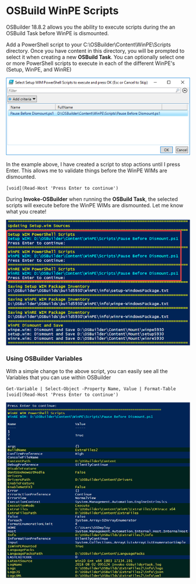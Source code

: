 # OSBuild WinPE Scripts

OSBuilder 18.8.2 allows you the ability to execute scripts during the an OSBuild Task before WinPE is dismounted.

Add a PowerShell script to your C:\OSBuilder\Content\WinPE\Scripts directory.  Once you have content in this directory, you will be prompted to select it when creating a new **OSBuild Task**.  You can optionally select one or more PowerShell scripts to execute in each of the different WinPE's \(Setup, WinPE, and WinRE\)

![](../../../.gitbook/assets/2018-08-01_22-27-46.png)

In the example above, I have created a script to stop actions until I press Enter.  This allows me to validate things before the WinPE WIMs are dismounted.

```text
[void](Read-Host 'Press Enter to continue')
```

During **Invoke-OSBuilder** when running the **OSBuild Task**, the selected scripts will execute before the WinPE WIMs are dismounted.  Let me know what you create!

![](../../../.gitbook/assets/2018-08-02_1-39-06.png)

### Using OSBuilder Variables

With a simple change to the above script, you can easily see all the Variables that you can use within OSBuilder

```text
Get-Variable | Select-Object -Property Name, Value | Format-Table
[void](Read-Host 'Press Enter to continue')
```

![OSBuilder Variables highlighted in Yellow with Black Background](../../../.gitbook/assets/2018-08-02_10-14-42.png)



